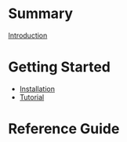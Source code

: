 # Summary

[Introduction](./introduction.md)

# Getting Started

- [Installation](installation.md)
- [Tutorial](tutorial.md)

# Reference Guide
